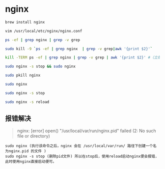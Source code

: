 # nginx

[](https://zhuanlan.zhihu.com/p/38485095)

```bash
brew install nginx

vim /usr/local/etc/nginx/nginx.conf

ps -ef | grep nginx | grep -v grep

sudo kill -9 `ps -ef | grep nginx  | grep -v grep|awk '{print $2}'`

kill -TERM ps -ef | grep nginx | grep -v grep | awk '{print $2}' #（立刻停止）

sudo nginx -s stop && sudo nginx

sudo pkill nginx

sudo nginx

sudo nginx -s stop

sudo nginx -s reload
```

## 报错解决

> nginx: [error] open() "/usr/local/var/run/nginx.pid" failed (2: No such file or directory)

    sudo nginx (执行该命令之后，nginx 会在 /usr/local/var/run/ 路径下创建一个名为nginx.pid 的文件 )
    sudo nginx -s stop (删除pid文件) 所以在stop后，使用reload启动nginx便会报错，此时使用nginx直接启动便可。
